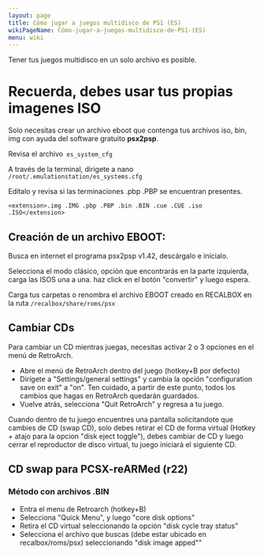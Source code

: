 ```yaml
---
layout: page
title: Cómo jugar a juegos multidisco de PS1 (ES)
wikiPageName: Cómo-jugar-a-juegos-multidisco-de-PS1-(ES)
menu: wiki
---
```


Tener tus juegos multidisco en un solo archivo es posible.

# Recuerda, debes usar tus propias imagenes ISO

Solo necesitas crear un archivo eboot que contenga tus archivos iso, bin, img con ayuda del software gratuito **psx2psp**.

Revisa el archivo` es_system_cfg`

A través de la terminal, dirigete a nano `/root/.emulationstation/es_systems.cfg`

Edítalo y revisa si las terminaciones .pbp .PBP se encuentran presentes.

`<extension>.img .IMG .pbp .PBP .bin .BIN .cue .CUE .iso .ISO</extension>`

## Creación de un archivo EBOOT:

Busca en internet el programa psx2psp v1.42, descárgalo e inícialo.

Selecciona el modo clásico, opción que encontrarás en la parte izquierda, carga las ISOS una a una. haz click en el botón "convertir" y luego espera.

Carga tus carpetas o renombra el archivo EBOOT creado en RECALBOX en la ruta `/recalbox/share/roms/psx`

## Cambiar CDs

Para cambiar un CD mientras juegas, necesitas activar 2 o 3 opciones en el menú de RetroArch.

* Abre el menú de RetroArch dentro del juego (hotkey+B por defecto)
* Dirígete a "Settings/general settings" y cambia la opción "configuration save on exit" a "on". Ten cuidado, a partir de este punto, todos los cambios que hagas en RetroArch quedarán guardados.
* Vuelve atrás, selecciona "Quit RetroArch" y regresa a tu juego.

Cuando dentro de tu juego encuentres una pantalla solicitandote que cambies de CD (swap CD), solo debes retirar el CD de forma virtual (Hotkey + atajo para la opcion "disk eject toggle"), debes cambiar de CD y luego cerrar el reproductor de disco virtual, tu juego iniciará el siguiente CD.

## CD swap para PCSX-reARMed (r22)

### Método con archivos .BIN

* Entra el menu de Retroarch (hotkey+B)
* Selecciona "Quick Menu", y luego "core disk options"
* Retira el CD virtual seleccionando la opción "disk cycle tray status"
* Selecciona el archivo que buscas (debe estar ubicado en recalbox/roms/psx) seleccionando "disk image apped""
